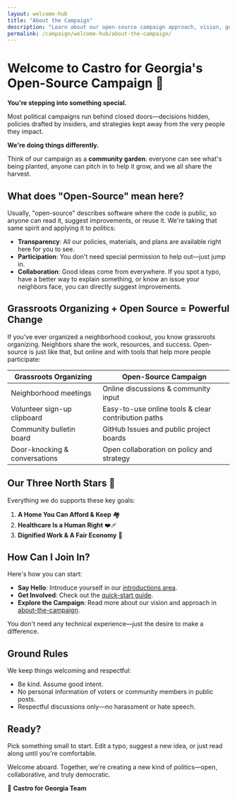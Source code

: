 ```yaml
---
layout: welcome-hub
title: "About the Campaign"
description: "Learn about our open-source campaign approach, vision, governance model, and how transparent collaborative politics works in practice."
permalink: /campaign/welcome-hub/about-the-campaign/
---
```


# Welcome to Castro for Georgia's Open-Source Campaign 🌱

**You're stepping into something special.**

Most political campaigns run behind closed doors—decisions hidden, policies drafted by insiders, and strategies kept away from the very people they impact.

**We're doing things differently.**

Think of our campaign as a **community garden**: everyone can see what's being planted, anyone can pitch in to help it grow, and we all share the harvest.

## What does "Open-Source" mean here?

Usually, "open-source" describes software where the code is public, so anyone can read it, suggest improvements, or reuse it. We're taking that same spirit and applying it to politics:

* **Transparency**: All our policies, materials, and plans are available right here for you to see.
* **Participation**: You don't need special permission to help out—just jump in.
* **Collaboration**: Good ideas come from everywhere. If you spot a typo, have a better way to explain something, or know an issue your neighbors face, you can directly suggest improvements.

## Grassroots Organizing + Open Source = Powerful Change

If you've ever organized a neighborhood cookout, you know grassroots organizing. Neighbors share the work, resources, and success. Open-source is just like that, but online and with tools that help more people participate:

| Grassroots Organizing         | Open-Source Campaign                                |
| ----------------------------- | --------------------------------------------------- |
| Neighborhood meetings         | Online discussions & community input                |
| Volunteer sign-up clipboard   | Easy-to-use online tools & clear contribution paths |
| Community bulletin board      | GitHub Issues and public project boards             |
| Door-knocking & conversations | Open collaboration on policy and strategy           |

## Our Three North Stars 🌟

Everything we do supports these key goals:

1. **A Home You Can Afford & Keep** 🏘️
2. **Healthcare Is a Human Right** ❤️‍🩹
3. **Dignified Work & A Fair Economy** 💪

## How Can I Join In?

Here's how you can start:

* **Say Hello**: Introduce yourself in our [introductions area](../introductions/).
* **Get Involved**: Check out the [quick-start guide](../get-involved/quick-start-guide.md).
* **Explore the Campaign**: Read more about our vision and approach in [about-the-campaign](../about-the-campaign/).

You don't need any technical experience—just the desire to make a difference.

## Ground Rules

We keep things welcoming and respectful:

* Be kind. Assume good intent.
* No personal information of voters or community members in public posts.
* Respectful discussions only—no harassment or hate speech.

## Ready?

Pick something small to start. Edit a typo, suggest a new idea, or just read along until you're comfortable.

Welcome aboard. Together, we're creating a new kind of politics—open, collaborative, and truly democratic.

🌱 **Castro for Georgia Team**
